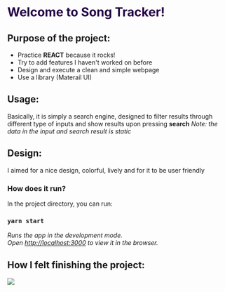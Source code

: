<h1> <span style="color: #240046;"> Welcome to Song Tracker! </span> </h1>

## Purpose of the project:

- Practice **REACT** because it rocks!
- Try to add features I haven't worked on before
- Design and execute a clean and simple webpage
- Use a library (Materail UI)

## Usage:
Basically, it is simply a search engine, designed to filter results through different type of inputs and show results upon pressing **search**
*Note: the data in the input and search result is static*

## Design:
I aimed for a nice design, colorful, lively and for it to be user friendly


<h3> How does it run? </h3>
 In the project directory, you can run:

### `yarn start`

*Runs the app in the development mode.\
Open [http://localhost:3000](http://localhost:3000) to view it in the browser.*

## How I felt finishing the project:
<div>
<img src="https://tenor.com/bbIxc.gif">
</div>





